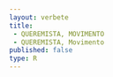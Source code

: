 ```yaml
---
layout: verbete
title:
 - QUEREMISTA, MOVIMENTO
 - QUEREMISTA, Movimento
published: false
type: R
---
```


